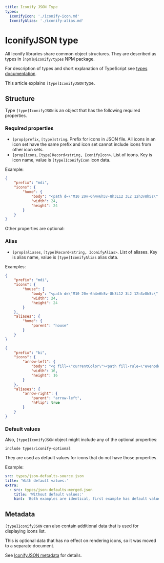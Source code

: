```yaml
title: Iconify JSON Type
types:
  IconifyIcon: './iconify-icon.md'
  IconifyAlias: './iconify-alias.md'
```

# IconifyJSON type

All Iconify libraries share common object structures. They are described as types in `[npm]@iconify/types` NPM package.

For description of types and short explanation of TypeScript see [types documentation](./index.md).

This article explains `[type]IconifyJSON` type.

## Structure

Type `[type]IconifyJSON` is an object that has the following required properties.

### Required properties

- `[prop]prefix`, `[type]string`. Prefix for icons in JSON file. All icons in an icon set have the same prefix and icon set cannot include icons from other icon sets.
- `[prop]icons`, `[type]Record<string, IconifyIcon>`. List of icons. Key is icon name, value is `[type]IconifyIcon` icon data.

Example:

```json
{
	"prefix": "mdi",
	"icons": {
		"home": {
			"body": "<path d=\"M10 20v-6h4v6h5v-8h3L12 3L2 12h3v8h5z\" fill=\"currentColor\"/>",
			"width": 24,
			"height": 24
		}
	}
}
```

Other properties are optional:

### Alias

- `[prop]aliases`, `[type]Record<string, IconifyAlias>`. List of aliases. Key is alias name, value is `[type]IconifyAlias` alias data.

Examples:

```json
{
	"prefix": "mdi",
	"icons": {
		"house": {
			"body": "<path d=\"M10 20v-6h4v6h5v-8h3L12 3L2 12h3v8h5z\" fill=\"currentColor\"/>",
			"width": 24,
			"height": 24
		}
	},
	"aliases": {
		"home": {
			"parent": "house"
		}
	}
}
```

```json
{
	"prefix": "bi",
	"icons": {
		"arrow-left": {
			"body": "<g fill=\"currentColor\"><path fill-rule=\"evenodd\" d=\"M5.854 4.646a.5.5 0 0 1 0 .708L3.207 8l2.647 2.646a.5.5 0 0 1-.708.708l-3-3a.5.5 0 0 1 0-.708l3-3a.5.5 0 0 1 .708 0z\"/><path fill-rule=\"evenodd\" d=\"M2.5 8a.5.5 0 0 1 .5-.5h10.5a.5.5 0 0 1 0 1H3a.5.5 0 0 1-.5-.5z\"/></g>",
			"width": 16,
			"height": 16
		}
	},
	"aliases": {
		"arrow-right": {
			"parent": "arrow-left",
			"hFlip": true
		}
	}
}
```

### Default values

Also, `[type]IconifyJSON` object might include any of the optional properties:

`include types/iconify-optional`

They are used as default values for icons that do not have those properties.

Example:

```yaml
src: types/json-defaults-source.json
title: 'With default values:'
extra:
  - src: types/json-defaults-merged.json
    title: 'Without default values:'
    hint: 'Both examples are identical, first example has default values, second example does not.'
```

## Metadata

`[type]IconifyJSON` can also contain additional data that is used for displaying icons list.

This is optional data that has no effect on rendering icons, so it was moved to a separate document.

See [IconifyJSON metadata](./iconify-json-metadata.md) for details.
